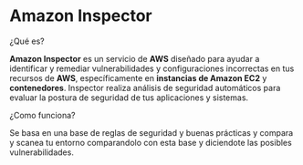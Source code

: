 # Amazon Inspector

¿Qué es?

**Amazon Inspector** es un servicio de **AWS** diseñado para ayudar a identificar y remediar vulnerabilidades y configuraciones incorrectas en tus recursos de **AWS**, específicamente en **instancias de Amazon EC2** y **contenedores**. Inspector realiza análisis de seguridad automáticos para evaluar la postura de seguridad de tus aplicaciones y sistemas.

¿Como funciona?

Se basa en una base de reglas de seguridad y buenas prácticas y compara y scanea tu entorno comparandolo con esta base y diciendote las posibles vulnerabilidades.